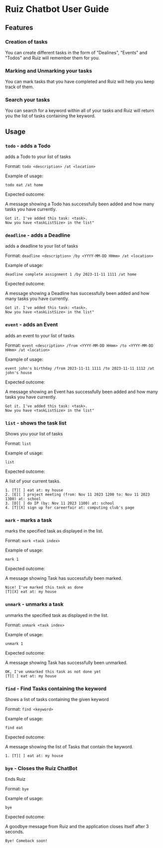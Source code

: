 # Ruiz Chatbot User Guide

## Features 

### Creation of tasks

You can create different tasks in the form of "Dealines", "Events" and "Todos" and Ruiz
will remember them for you.

### Marking and Unmarking your tasks
You can mark tasks that you have completed and Ruiz will help you keep track of them.

### Search your tasks

You can search for a keyword within all of your tasks and Ruiz will return you the list
of tasks containing the keyword.

## Usage

### `todo` - adds a Todo 

adds a Todo to your list of tasks

Format: `todo <description> /at <location>`

Example of usage: 

`todo eat /at home`

Expected outcome:

A message showing a Todo has successfully been added and how many tasks you have currently.

```
Got it. I've added this task: <task>.
Now you have <taskListSize> in the list"
```

### `deadline` - adds a Deadline 

adds a deadline to your list of tasks

Format: `deadline <description> /by <YYYY-MM-DD HHmm> /at <location>`

Example of usage: 

`deadline complete assignment 1 /by 2023-11-11 1111 /at home`

Expected outcome:

A message showing a Deadline has successfully been added and how many tasks you have currently.

```
Got it. I've added this task: <task>.
Now you have <taskListSize> in the list"
```

### `event` - adds an Event 

adds an event to your list of tasks

Format: `event <description> /from <YYYY-MM-DD HHmm> /to <YYYY-MM-DD HHmm> /at <location>`

Example of usage: 

`event john's birthday /from 2023-11-11 1111 /to 2023-11-11 1112 /at john's house`

Expected outcome:

A message showing an Event has successfully been added and how many tasks you have currently.

```
Got it. I've added this task: <task>.
Now you have <taskListSize> in the list"
```

### `list` - shows the task list 

Shows you your list of tasks

Format: `list`

Example of usage: 

`list`

Expected outcome:

A list of your current tasks.

```
1. [T][ ] eat at: my house
2. [E][ ] project meeting (from: Nov 11 2023 1200 to: Nov 11 2023 1300) at: school
3. [D][ ] do IP (by: Nov 11 2023 1100) at: school
4. [T][X] sign up for careerfair at: computing club's page
```

### `mark` - marks a task 

marks the specified task as displayed in the list.

Format: `mark <task index>`

Example of usage: 

`mark 1`

Expected outcome:

A message showing Task has successfully been marked.

```
Nice! I've marked this task as done
[T][X] eat at: my house
```

### `unmark` - unmarks a task 

unmarks the specified task as displayed in the list.

Format: `unmark <task index>`

Example of usage: 

`unmark 1`

Expected outcome:

A message showing Task has successfully been unmarked.

```
OK, I've unmarked this task as not done yet
[T][ ] eat at: my house
```

### `find` - Find Tasks containing the keyword

Shows a list of tasks containing the given keyword

Format: `find <keyword>`

Example of usage: 

`find eat`

Expected outcome:

A message showing the list of Tasks that contain the keyword.

```
1. [T][ ] eat at: my house
```

### `bye` - Closes the Ruiz ChatBot

Ends Ruiz

Format: `bye`

Example of usage: 

`bye`

Expected outcome:

A goodbye message from Ruiz and the application closes itself after 3 seconds.

```
Bye! Comeback soon!
```
